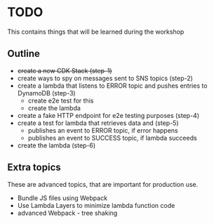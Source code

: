 # TODO

This contains things that will be learned during the workshop

## Outline

   * ~~create a new CDK Stack (step-1)~~
   * create ways to spy on messages sent to SNS topics (step-2)
   * create a lambda that listens to ERROR topic and pushes entries to DynamoDB (step-3)
       * create e2e test for this
       * create the lambda
   * create a fake HTTP endpoint for e2e testing purposes (step-4)
   * create a test for lambda that retrieves data and (step-5) 
       * publishes an event to ERROR topic, if error happens
       * publishes an event to SUCCESS topic, if lambda succeeds
   * create the lambda (step-6)
   
   
## Extra topics

These are advanced topics, that are important for production use. 

   * Bundle JS files using Webpack
   * Use Lambda Layers to minimize lambda function code
   * advanced Webpack - tree shaking